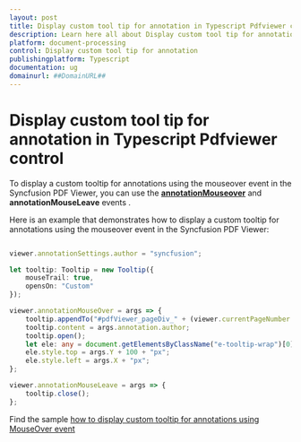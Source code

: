 ```yaml
---
layout: post
title: Display custom tool tip for annotation in Typescript Pdfviewer control | Syncfusion
description: Learn here all about Display custom tool tip for annotation in Syncfusion Typescript Pdfviewer control of Syncfusion Essential JS 2 and more.
platform: document-processing
control: Display custom tool tip for annotation
publishingplatform: Typescript
documentation: ug
domainurl: ##DomainURL##
---
```


# Display custom tool tip for annotation in Typescript Pdfviewer control

To display a custom tooltip for annotations using the mouseover event in the Syncfusion PDF Viewer, you can use the [**annotationMouseover**](https://ej2.syncfusion.com/documentation/api/pdfviewer/#annotationmouseover) and **annotationMouseLeave** events .

Here is an example that demonstrates how to display a custom tooltip for annotations using the mouseover event in the Syncfusion PDF Viewer:

```ts

viewer.annotationSettings.author = "syncfusion";

let tooltip: Tooltip = new Tooltip({
    mouseTrail: true,
    opensOn: "Custom"
});

viewer.annotationMouseOver = args => {
    tooltip.appendTo("#pdfViewer_pageDiv_" + (viewer.currentPageNumber - 1));
    tooltip.content = args.annotation.author;
    tooltip.open();
    let ele: any = document.getElementsByClassName("e-tooltip-wrap")[0];
    ele.style.top = args.Y + 100 + "px";
    ele.style.left = args.X + "px";
};

viewer.annotationMouseLeave = args => {
    tooltip.close();
};

```

Find the sample [how to display custom tooltip for annotations using MouseOver event](https://stackblitz.com/edit/cervhy-s9fh48?file=index.ts)